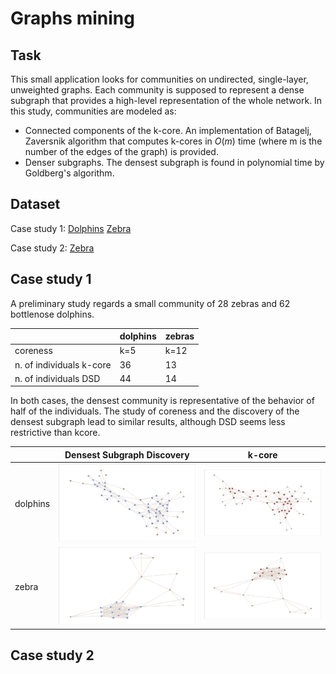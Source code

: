 # Graphs mining

## Task

This small application looks for communities on undirected, single-layer, unweighted graphs. Each community is supposed to represent a dense subgraph that provides a high-level representation of the whole network.
In this study, communities are modeled as:
* Connected components of the k-core. An implementation of Batagelj, Zaversnik algorithm that computes k-cores in $O(m)$ time (where m is the number of the edges of the graph) is provided.
* Denser subgraphs. The densest subgraph is found in polynomial time by Goldberg's algorithm. 

## Dataset 

Case study 1:
[Dolphins](http://konect.cc/networks/dolphins/)
[Zebra](http://konect.cc/networks/moreno_zebra/)

Case study 2:
[Zebra](http://konect.cc/networks/dimacs10-netscience)


## Case study 1

A preliminary study regards a small community of 28 zebras and 62 bottlenose dolphins.

|                          |     dolphins    |      zebras       |
| ------------------------ | --------------- | ----------------- | 
| coreness                 |      k=5        |      k=12         | 
| n. of individuals k-core |       36        |      13           | 
| n. of individuals DSD    |       44        |      14           | 

In both cases, the densest community is representative of the behavior of half of the individuals. The study of coreness and the discovery of the densest subgraph lead to similar results, although DSD seems less restrictive than kcore.

<!-- Densest Subgraph Discovery                |  k-core
:---------:|:-----------------------------------------:|:-------------------------------------------:
  dolphins | ![](plots/dolphins/full_dsd_plot.png)     |  ![](plots/dolphins/full_kcore_plot.png)
  zebra    | ![](plots/moreno_zebra/full_dsd_plot.png) |  ![](plots/moreno_zebra/full_kcore_plot.png) -->

|                          |     Densest Subgraph Discovery                  |       k-core                                        |
| ------------------------ | ----------------------------------------------- | --------------------------------------------------- | 
| dolphins                 |     ![](plots/dolphins/full_dsd_plot.png)       |     ![](plots/dolphins/full_kcore_plot.png)         | 
| zebra                    |     ![](plots/moreno_zebra/full_dsd_plot.png)   |   ![](plots/moreno_zebra/full_kcore_plot.png)       | 


## Case study 2







